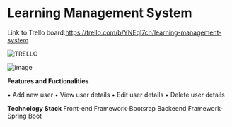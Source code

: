# Learning Management System

Link to Trello board:https://trello.com/b/YNEql7cn/learning-management-system

![TRELLO](https://user-images.githubusercontent.com/60325057/137394661-76c66c28-6dae-4122-a90e-63b5b1e4d8f8.PNG)

![image](https://user-images.githubusercontent.com/60325057/137396862-97c89a08-e7f9-4304-add5-02074619cb7f.png)

**Features and Fuctionalities** 

•	Add new user 
•	View user details 
•	Edit user details 
•	Delete user details 

**Technology Stack**
Front-end Framework-Bootsrap
Backeend Framework-Spring Boot 
